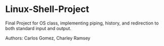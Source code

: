 # Linux-Shell-Project
Final Project for OS class, implementing piping, history, and redirection to both standard input and output.

Authors: Carlos Gomez, Charley Ramsey
